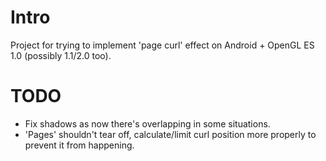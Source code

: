 Intro
=====
Project for trying to implement 'page curl' effect on Android + OpenGL ES 1.0 (possibly 1.1/2.0 too).

TODO
====
* Fix shadows as now there's overlapping in some situations.
* 'Pages' shouldn't tear off, calculate/limit curl position more properly to prevent it from happening.
